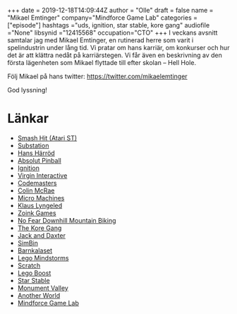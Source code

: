 +++
date = 2019-12-18T14:09:44Z
author = "Olle"
draft = false
name = "Mikael Emtinger"
company="Mindforce Game Lab"
categories = ["episode"]
hashtags ="uds, ignition, star stable, kore gang"
audiofile ="None"
libsynid ="12415568"
occupation="CTO"
+++ 
I veckans avsnitt samtalar jag med Mikael Emtinger, en rutinerad herre som varit i spelindustrin under lång tid.
Vi pratar om hans karriär, om konkurser och hur det är att klättra nedåt på karriärstegen. Vi får även en beskrivning av den första lägenheten som Mikael flyttade till efter skolan – Hell Hole.

Följ Mikael på hans twitter: https://twitter.com/mikaelemtinger

God lyssning!

# Länkar
* [Smash Hit (Atari ST)](https://www.youtube.com/watch?v=vpoVz7U-Idw)
* [Substation](https://www.youtube.com/watch?v=XAzN0AQKzKU)
* [Hans Härröd](http://spelskaparna.com/episode/4/)
* [Absolut Pinball](https://www.youtube.com/watch?v=n_hsIeuanXQ)
* [Ignition](https://www.youtube.com/watch?v=lIWVduiV11A)
* [Virgin Interactive](https://en.wikipedia.org/wiki/Virgin_Interactive)
* [Codemasters](https://en.wikipedia.org/wiki/Codemasters)
* [Colin McRae](https://www.youtube.com/watch?v=ZpYrrJ4_UGI)
* [Micro Machines](https://www.youtube.com/watch?v=R5x547gzU_g)
* [Klaus Lyngeled](http://spelskaparna.com/episode/1/)
* [Zoink Games](http://www.zoinkgames.com/)
* [No Fear Downhill Mountain Biking](https://www.youtube.com/watch?v=q7tIlwcZ7A8)
* [The Kore Gang](https://www.youtube.com/watch?v=xyfsRkuqytg&list=PLrXlEm4MgsbMspSn4PurBHUKSgmckhH92)
* [Jack and Daxter](https://www.youtube.com/watch?v=GEIKwNROzZc)
* [SimBin](https://sv.wikipedia.org/wiki/Simbin)
* [Barnkalaset](https://www.tussilago.se/portfolio/barnkalaset/)
* [Lego Mindstorms](https://www.lego.com/en-se/themes/mindstorms)
* [Scratch](https://scratch.mit.edu/)
* [Lego Boost](https://www.lego.com/en-gb/themes/boost)
* [Star Stable](https://www.starstable.com/en/)
* [Monument Valley](https://www.monumentvalleygame.com/mv1)
* [Another World](https://www.youtube.com/watch?v=wjMf_bEfqIc)
* [Mindforce Game Lab](https://www.mindforcegamelab.com/)

